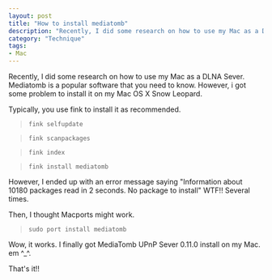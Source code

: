 ```yaml
---
layout: post
title: "How to install mediatomb"
description: "Recently, I did some research on how to use my Mac as a DLNA Sever. Mediatomb is a popular software that you need to know. However, i got some problem to install it on my Mac OS X Snow Leopard."
category: "Technique"
tags:
- Mac
---
```



Recently, I did some research on how to use my Mac as a DLNA Sever. Mediatomb is a popular software that you need to know. However, i got some problem to install it on my Mac OS X Snow Leopard.

Typically, you use fink to install it as recommended.

> `fink selfupdate` 
 
> `fink scanpackages`
 
> `fink index`

> `fink install mediatomb`


However, I ended up with an error message saying "Information about 10180 packages read in 2 seconds. No package to install" WTF!! Several times.



Then, I thought Macports might work.

> `sudo port install mediatomb`
> 	

Wow, it works. I finally got MediaTomb UPnP Sever 0.11.0 install on my Mac. em ^_^.

That's it!!
